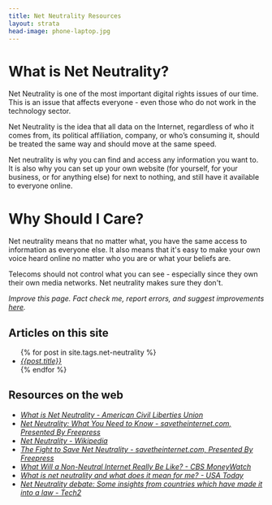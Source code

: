 ```yaml
---
title: Net Neutrality Resources
layout: strata
head-image: phone-laptop.jpg
---
```


# What is Net Neutrality?
Net Neutrality is one of the most important digital rights issues of our time. This is an issue that affects everyone - even those who do not work in the technology sector.

Net Neutrality is the idea that all data on the Internet, regardless of who it comes from, its political affiliation, company, or who’s consuming it, should be treated the same way and should move at the same speed.

Net neutrality is why you can find and access any information you want to. It is also why you can set up your own website (for yourself, for your business, or for anything else) for next to nothing, and still have it available to everyone online.

# Why Should I Care?
Net neutrality means that no matter what, you have the same access to information as everyone else. It also means that it's easy to make your own voice heard online no matter who you are or what your beliefs are.

Telecoms should not control what you can see - especially since they own their own media networks. Net neutrality makes sure they don't.

_Improve this page. Fact check me, report errors, and suggest improvements [here]({{site.url}}/factcheck)._

## Articles on this site

<ul>
{% for post in site.tags.net-neutrality %}
<li><em><a href="{{post.url}}">{{post.title}}</a></em></li>
{% endfor %}
</ul>

## Resources on the web
- _[What is Net Neutrality - American Civil Liberties Union](https://www.aclu.org/feature/what-net-neutrality)_
- _[Net Neutrality: What You Need to Know - savetheinternet.com, Presented By Freepress](http://www.savetheinternet.com/net-neutrality-what-you-need-know-now)_
- _[Net Neutrality - Wikipedia](https://en.wikipedia.org/wiki/Net_neutrality)_
- _[The Fight to Save Net Neutrality - savetheinternet.com, Presented By Freepress](http://www.savetheinternet.com/net-neutrality-resources)_
- _[What Will a Non-Neutral Internet Really Be Like? - CBS MoneyWatch](http://www.cbsnews.com/news/what-will-a-non-neutral-net-really-be-like/)_
- _[What is net neutrality and what does it mean for me? - USA Today](http://www.usatoday.com/story/tech/2015/02/24/net-neutrality-what-is-it-guide/23237737/)_
- _[Net Neutrality debate: Some insights from countries which have made it into a law - Tech2](http://tech.firstpost.com/news-analysis/net-neutrality-some-insights-from-countries-which-have-made-it-into-a-law-263072.html)_
